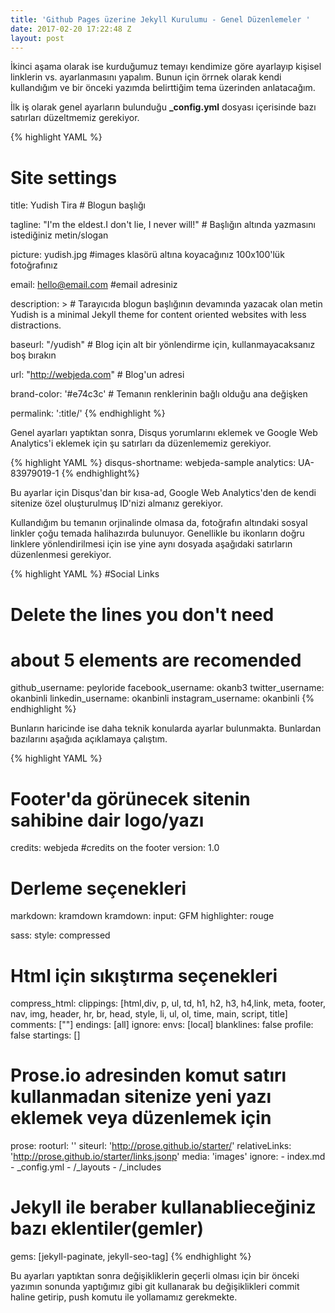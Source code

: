 ```yaml
---
title: 'Github Pages üzerine Jekyll Kurulumu - Genel Düzenlemeler '
date: 2017-02-20 17:22:48 Z
layout: post
---
```


İkinci aşama olarak ise kurduğumuz temayı kendimize göre ayarlayıp kişisel linklerin vs. ayarlanmasını yapalım. Bunun için örrnek olarak kendi kullandığım ve bir önceki yazımda belirttiğim tema üzerinden anlatacağım.

İlk iş olarak genel ayarların bulunduğu **_config.yml** dosyası içerisinde bazı satırları düzeltmemiz gerekiyor.

{% highlight YAML %}
# Site settings
title: Yudish Tira  # Blogun başlığı

tagline: "I'm the eldest.I don't lie, I never will!" # Başlığın altında yazmasını istediğiniz metin/slogan

picture: yudish.jpg #images klasörü altına koyacağınız 100x100'lük fotoğrafınız

email: hello@email.com #email adresiniz

description: > # Tarayıcıda blogun başlığının devamında yazacak olan metin
  Yudish is a minimal Jekyll theme for content oriented websites with less distractions.

baseurl: "/yudish" # Blog için alt bir yönlendirme için, kullanmayacaksanız boş bırakın

url: "http://webjeda.com" # Blog'un adresi

brand-color: '#e74c3c' # Temanın renklerinin bağlı olduğu ana değişken

permalink: ':title/'
{% endhighlight %}

Genel ayarları yaptıktan sonra, Disqus yorumlarını eklemek ve Google Web Analytics'i eklemek için şu satırları da düzenlememiz gerekiyor.

{% highlight YAML %}
disqus-shortname: webjeda-sample
analytics: UA-83979019-1
{% endhighlight%}

Bu ayarlar için Disqus'dan bir kısa-ad, Google Web Analytics'den de kendi sitenize özel oluşturulmuş ID'nizi almanız gerekiyor.

Kullandığım bu temanın orjinalinde olmasa da, fotoğrafın altındaki sosyal linkler çoğu temada halihazırda bulunuyor. Genellikle bu ikonların doğru linklere yönlendirilmesi için ise yine aynı dosyada aşağıdaki satırların düzenlenmesi gerekiyor.

{% highlight YAML %}
#Social Links
# Delete the lines you don't need
# about 5 elements are recomended
github_username:  peyloride
facebook_username: okanb3
twitter_username: okanbinli
linkedin_username: okanbinli
instagram_username:  okanbinli
{% endhighlight %}

Bunların haricinde ise daha teknik konularda ayarlar bulunmakta. Bunlardan bazılarını aşağıda açıklamaya çalıştım.

{% highlight YAML %}
# Footer'da görünecek sitenin sahibine dair logo/yazı
credits: webjeda #credits on the footer
version: 1.0

# Derleme seçenekleri
markdown: kramdown
kramdown:
  input: GFM
highlighter: rouge

sass:
  style: compressed
  
# Html için sıkıştırma seçenekleri
compress_html:
  clippings: [html,div, p, ul, td, h1, h2, h3, h4,link, meta, footer, nav, img, header, hr, br, head, style, li, ul, ol, time, main, script, title]
  comments: ["<!-- ", " -->"]
  endings: [all]
  ignore:
    envs: [local]
  blanklines: false
  profile: false
  startings: []
  
 
# Prose.io adresinden komut satırı kullanmadan sitenize yeni yazı eklemek veya düzenlemek için
prose:
  rooturl: ''
  siteurl: 'http://prose.github.io/starter/'
  relativeLinks: 'http://prose.github.io/starter/links.jsonp'
  media: 'images'
  ignore:
    - index.md
    - _config.yml
    - /_layouts
    - /_includes

# Jekyll ile beraber kullanablieceğiniz bazı eklentiler(gemler)
gems: [jekyll-paginate, jekyll-seo-tag]
{% endhighlight %}

Bu ayarları yaptıktan sonra değişikliklerin geçerli olması için bir önceki yazımın sonunda yaptığımız gibi git kullanarak bu değişiklikleri commit haline getirip, push komutu ile yollamamız gerekmekte.